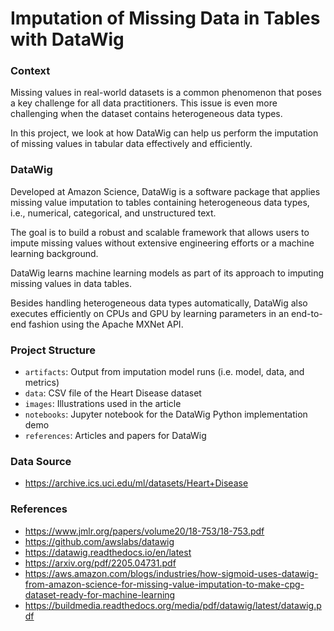 # Imputation of Missing Data in Tables with DataWig

### Context
Missing values in real-world datasets is a common phenomenon that poses a key challenge for all data practitioners. This issue is even more challenging when the dataset contains heterogeneous data types.

In this project, we look at how DataWig can help us perform the imputation of missing values in tabular data effectively and efficiently.

### DataWig
Developed at Amazon Science, DataWig is a software package that applies missing value imputation to tables containing heterogeneous data types, i.e., numerical, categorical, and unstructured text.

The goal is to build a robust and scalable framework that allows users to impute missing values without extensive engineering efforts or a machine learning background.

DataWig learns machine learning models as part of its approach to imputing missing values in data tables.

Besides handling heterogeneous data types automatically, DataWig also executes efficiently on CPUs and GPU by learning parameters in an end-to-end fashion using the Apache MXNet API.

### Project Structure
- `artifacts`: Output from imputation model runs (i.e. model, data, and metrics)
- `data`: CSV file of the Heart Disease dataset
- `images`: Illustrations used in the article
- `notebooks`: Jupyter notebook for the DataWig Python implementation demo
- `references`: Articles and papers for DataWig

### Data Source
- https://archive.ics.uci.edu/ml/datasets/Heart+Disease

### References
- https://www.jmlr.org/papers/volume20/18-753/18-753.pdf 
- https://github.com/awslabs/datawig
- https://datawig.readthedocs.io/en/latest
- https://arxiv.org/pdf/2205.04731.pdf 
- https://aws.amazon.com/blogs/industries/how-sigmoid-uses-datawig-from-amazon-science-for-missing-value-imputation-to-make-cpg-dataset-ready-for-machine-learning
- https://buildmedia.readthedocs.org/media/pdf/datawig/latest/datawig.pdf
